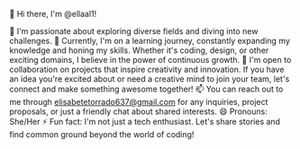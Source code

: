 👋 Hi there, I'm @ellaal1!

👀 I'm passionate about exploring diverse fields and diving into new challenges.
🌱 Currently, I'm on a learning journey, constantly expanding my knowledge and honing my skills. Whether it's coding, design, or other exciting domains, I believe in the power of continuous growth.
💞️ I'm open to collaboration on projects that inspire creativity and innovation. If you have an idea you're excited about or need a creative mind to join your team, let's connect and make something awesome together!
📫 You can reach out to me through elisabetetorrado637@gmail.com for any inquiries, project proposals, or just a friendly chat about shared interests.
😄 Pronouns: She/Her
⚡ Fun fact: I'm not just a tech enthusiast. Let's share stories and find common ground beyond the world of coding!
